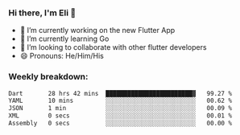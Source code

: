 ### Hi there, I'm Eli 👋
- 🔭 I’m currently working on the new Flutter App
- 🌱 I’m currently learning Go
- 🦄 I’m looking to collaborate with other flutter developers
- 😄 Pronouns: He/Him/His

### Weekly breakdown:
<!--START_SECTION:waka-->

```txt
Dart       28 hrs 42 mins  ████████████████████████▓   99.27 %
YAML       10 mins         ░░░░░░░░░░░░░░░░░░░░░░░░░   00.62 %
JSON       1 min           ░░░░░░░░░░░░░░░░░░░░░░░░░   00.09 %
XML        0 secs          ░░░░░░░░░░░░░░░░░░░░░░░░░   00.01 %
Assembly   0 secs          ░░░░░░░░░░░░░░░░░░░░░░░░░   00.00 %
```

<!--END_SECTION:waka-->
